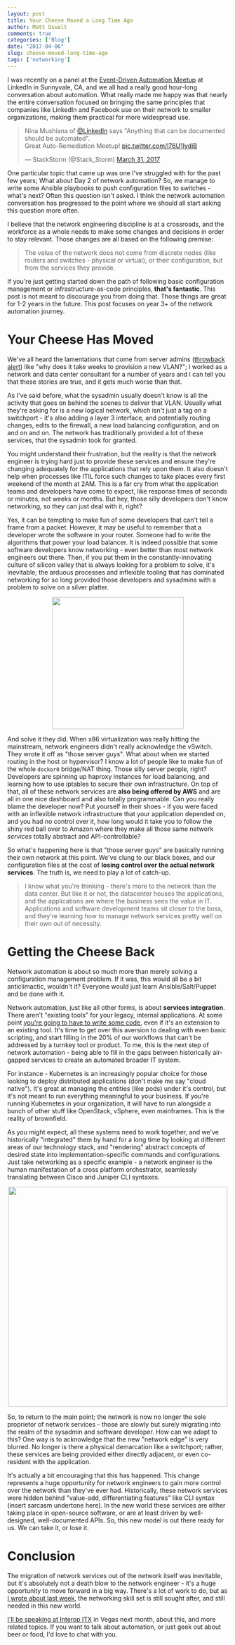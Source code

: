 ```yaml
---
layout: post
title: Your Cheese Moved a Long Time Ago
author: Matt Oswalt
comments: true
categories: ['Blog']
date: "2017-04-06"
slug: cheese-moved-long-time-ago
tags: ['networking']
---
```



I was recently on a panel at the [Event-Driven Automation Meetup](https://www.meetup.com/Auto-Remediation-and-Event-Driven-Automation/) at LinkedIn in Sunnyvale, CA, and we all had a really good hour-long conversation about automation. What really made me happy was that nearly the entire conversation focused on bringing the same principles that companies like LinkedIn and Facebook use on their network to smaller organizations, making them practical for more widespread use.

<blockquote class="twitter-tweet tw-align-center" data-lang="en"><p lang="en" dir="ltr">Nina Mushiana of <a href="https://twitter.com/LinkedIn">@LinkedIn</a> says &quot;Anything that can be documented should be automated&quot;.<br>Great Auto-Remediation Meetup! <a href="https://t.co/l76U1IydjB">pic.twitter.com/l76U1IydjB</a></p>&mdash; StackStorm (@Stack_Storm) <a href="https://twitter.com/Stack_Storm/status/847664487620530177">March 31, 2017</a></blockquote>
<script async src="//platform.twitter.com/widgets.js" charset="utf-8"></script>

One particular topic that came up was one I've struggled with for the past few years; What about Day 2 of network automation? So, we manage to write some Ansible playbooks to push configuration files to switches - what's next? Often this question isn't asked. I think the network automation conversation has progressed to the point where we should all start asking this question more often.

I believe that the network engineering discipline is at a crossroads, and the workforce as a whole needs to make some changes and decisions in order to stay relevant. Those changes are all based on the following premise:

> The value of the network does not come from discrete nodes (like routers and switches - physical or virtual), or their configuration, but from the services they provide.

If you're just getting started down the path of following basic configuration management or infrastructure-as-code principles, **that's fantastic**. This post is not meant to discourage you from doing that. Those things are great for 1-2 years in the future. This post focuses on year 3+ of the network automation journey.

# Your Cheese Has Moved

We've all heard the lamentations that come from server admins ([throwback alert](https://oswalt.dev/2015/02/free-form-discussion-cleur/)) like "why does it take weeks to provision a new VLAN?"; I worked as a network and data center consultant for a number of years and I can tell you that these stories are true, and it gets much worse than that. 

As I've said before, what the sysadmin usually doesn't know is all the activity that goes on behind the scenes to deliver that VLAN. Usually what they're asking for is a new logical network, which isn't just a tag on a switchport - it's also adding a layer 3 interface, and potentially routing changes, edits to the firewall, a new load balancing configuration, and on and on and on. The network has traditionally provided a lot of these services, that the sysadmin took for granted.

You might understand their frustration, but the reality is that the network engineer is trying hard just to provide these services and ensure they're changing adequately for the applications that rely upon them. It also doesn't help when processes like ITIL force such changes to take places every first weekend of the month at 2AM. This is a far cry from what the application teams and developers have come to expect, like response times of seconds or minutes, not weeks or months. But hey, those silly developers don't know networking, so they can just deal with it, right?

Yes, it can be tempting to make fun of some developers that can't tell a frame from a packet. However, it may be useful to remember that a developer wrote the software in your router. Someone had to write the algorithms that power your load balancer. It is indeed possible that some software developers know networking - even better than most network engineers out there. Then, if you put them in the constantly-innovating culture of silicon valley that is always looking for a problem to solve, it's inevitable; the arduous processes and inflexible tooling that has dominated networking for so long provided those developers and sysadmins with a problem to solve on a silver platter.

<div style="text-align:center;"><a href="/assets/2017/04/cheese.png"><img src="/assets/2017/04/cheese.png" width="300" ></a></div>

And solve it they did. When x86 virtualization was really hitting the mainstream, network engineers didn't really acknowledge the vSwitch. They wrote it off as "those server guys". What about when we started routing in the host or hypervisor? I know a lot of people like to make fun of the whole `docker0` bridge/NAT thing. Those silly server people, right? Developers are spinning up haproxy instances for load balancing, and learning how to use iptables to secure their own infrastructure. On top of that, all of these network services are **also being offered by AWS** and are all in one nice dashboard and also totally programmable. Can you really blame the developer now? Put yourself in their shoes - if you were faced with an inflexible network infrastructure that your application depended on, and you had no control over it, how long would it take you to follow the shiny red ball over to Amazon where they make all those same network *services* totally abstract and API-controllable?

So what's happening here is that "those server guys" are basically running their own network at this point. We've clung to our black boxes, and our configuration files at the cost of **losing control over the actual network services**. The truth is, we need to play a lot of catch-up.

 > I know what you're thinking - there's more to the network than the data center. But like it or not, the datacenter houses the applications, and the applications are where the business sees the value in IT. Applications and software development teams sit closer to the boss, and they're learning how to manage network services pretty well on their own out of necessity.

# Getting the Cheese Back

Network automation is about so much more than merely solving a configuration management problem. If it was, this would all be a bit anticlimactic, wouldn't it? Everyone would just learn Ansible/Salt/Puppet and be done with it.

Network automation, just like all other forms, is about **services integration**. There aren't "existing tools" for your legacy, internal applications. At some point [you're going to have to write some code](https://oswalt.dev/2017/03/learn-programming-or-perish/), even if it's an extension to an existing tool. It's time to get over this aversion to dealing with even basic scripting, and start filling in the 20% of our workflows that can't be addressed by a turnkey tool or product. To me, this is the next step of network automation - being able to fill in the gaps between historically air-gapped services to create an automated broader IT system.

For instance - Kubernetes is an increasingly popular choice for those looking to deploy distributed applications (don't make me say "cloud native"). It's great at managing the entities (like pods) under it's control, but it's not meant to run everything meaningful to your business. If you're running Kubernetes in your organization, it will have to run alongside a bunch of other stuff like OpenStack, vSphere, even mainframes. This is the reality of brownfield.

As you might expect, all these systems need to work together, and we've historically "integrated" them by hand for a long time by looking at different areas of our technology stack, and "rendering" abstract concepts of desired state into implementation-specific commands and configurations. Just take networking as a specific example - a network engineer is the human manifestation of a cross platform orchestrator, seamlessly translating between Cisco and Juniper CLI syntaxes.

<div style="text-align:center;"><a href="/assets/2017/04/dr_garencieres.jpg"><img src="/assets/2017/04/dr_garencieres.jpg" width="500" ></a></div>

So, to return to the main point; the network is now no longer the sole proprietor of network services - those are slowly but surely migrating into the realm of the sysadmin and software developer. How can we adapt to this? One way is to acknowledge that the new "network edge" is very blurred. No longer is there a physical demarcation like a switchport; rather, these services are being provided either directly adjacent, or even co-resident with the application.

It's actually a bit encouraging that this has happened. This change represents a huge opportunity for network engineers to gain more control over the network than they've ever had. Historically, these network services were hidden behind "value-add, differentiating features" like CLI syntax (insert sarcasm undertone here). In the new world these services are either taking place in open-source software, or are at least driven by well-designed, well-documented APIs. So, this new model is out there ready for us. We can take it, or lose it.

# Conclusion

The migration of network services out of the network itself was inevitable, but it's absolutely not a death blow to the network engineer - it's a huge opportunity to move forward in a big way. There's a lot of work to do, but as [I wrote about last week](https://oswalt.dev/2017/03/learn-programming-or-perish/), the networking skill set is still sought after, and still needed in this new world.

[I'll be speaking at Interop ITX](http://info.interop.com/itx/2017/scheduler/session/fundamental-principles-of-automation) in Vegas next month, about this, and more related topics. If you want to talk about automation, or just geek out about beer or food, I'd love to chat with you.

